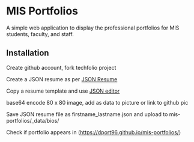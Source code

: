 # MIS Portfolios

A simple web application to display the professional portfolios for MIS students, faculty, and staff.

## Installation

Create github account, fork techfolio project

Create a JSON resume as per [JSON Resume](https://jsonresume.org/schema/)

Copy a resume template and use [JSON editor](https://www.cleancss.com/json-editor/)

base64 encode 80 x 80 image, add as data to picture or link to github pic

Save JSON resume file as firstname_lastname.json and upload to mis-portfolios/_data/bios/

Check if portfolio appears in (https://dport96.github.io/mis-portfolios/) 
